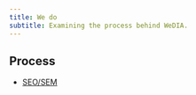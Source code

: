 ```yaml
---
title: We do
subtitle: Examining the process behind WeDIA.
---
```


## Process

<ul class="case-studies-list">
	<li><a href="/seo">SEO/SEM</a></li>
</ul>
